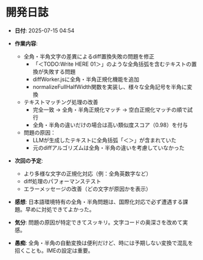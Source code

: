 # 開発日誌

- **日付**: 2025-07-15 04:54
- **作業内容**:
  - 全角・半角文字の差異によるdiff置換失敗の問題を修正
    - 「＜TODO:Write HERE 01＞」のような全角括弧を含むテキストの置換が失敗する問題
    - diffWorker.jsに全角・半角正規化機能を追加
    - normalizeFullHalfWidth関数を実装し、様々な全角記号を半角に変換
  - テキストマッチング処理の改善
    - 完全一致 → 全角・半角正規化マッチ → 空白正規化マッチの順で試行
    - 全角・半角の違いだけの場合は高い類似度スコア（0.98）を付与
  - 問題の原因：
    - LLMが生成したテキストに全角括弧「＜＞」が含まれていた
    - 元のdiffアルゴリズムは全角・半角の違いを考慮していなかった

- **次回の予定**:
  - より多様な文字の正規化対応（例：全角英数字など）
  - diff処理のパフォーマンステスト
  - エラーメッセージの改善（どの文字が原因かを表示）

- **感想**: 
  日本語環境特有の全角・半角問題は、国際化対応で必ず遭遇する課題。早めに対処できてよかった。

- **気分**: 
  問題の原因が特定できてスッキリ。文字コードの奥深さを改めて実感。

- **愚痴**: 
  全角・半角の自動変換は便利だけど、時には予期しない変換で混乱を招くことも。IMEの設定は重要。
